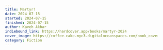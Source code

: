 ```yaml
---
title: Martyr!
date: 2024-07-15
started: 2024-07-15
finished: 2024-07-15
author: Kaveh Akbar
indiebound_link: https://hardcover.app/books/martyr-2024
cover_image: https://coffee-cake.nyc3.digitaloceanspaces.com/book_covers/2024/martyr.jpg
category: Fiction
---
```

